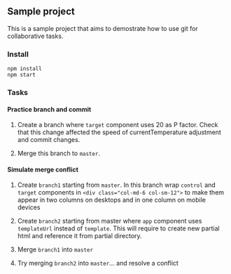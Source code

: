 ## Sample project ##

This is a sample project that aims to demostrate how to use git for collaborative
tasks.

### Install ###
    npm install
    npm start

### Tasks ###

#### Practice branch and commit ####

1. Create a branch where `target` component uses 20 as P factor. Check that this
change affected the speed of currentTemperature adjustment and commit changes.

2. Merge this branch to `master`.


#### Simulate merge conflict ####
1. Create `branch1` starting from `master`. In this branch wrap
`control` and `target` components in `<div class="col-md-6 col-sm-12">` to make them
appear in two columns on desktops and in one column on mobile devices

2. Create `branch2` starting from master where `app` component uses `templateUrl` instead of `template`.
This will require to create new partial html and reference it from partial directory.

3. Merge `branch1` into `master`

4. Try merging `branch2` into `master`... and resolve a conflict
